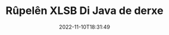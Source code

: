 ---
############################# Static ############################
layout: "auto-gen-merger"
date: 2022-11-10T18:31:49
draft: false
otherformats: odt one otp ott pdf pps ppsx ppt pptx rtf tex vdx vsdm vsdx vssm vssx

############################# Head ############################
head_title: "Di Java de XLSB Rûpelan derxe"
head_description: "Bi lez rûpelan ji pelek XLSB di Java de derxînin. Belgeya nû ya ku rûpelên hilbijartî vedihewîne bi karanîna API-ya yekbûna belgeyan hilînin."

############################# Header ############################
title: "Rûpelên XLSB Di Java de derxe"
description: "Rûpelên XLSB bi çend rêzikên koda Java derxe."
bg_image: "https://cms.admin.containerize.com/templates/aspose/App_Themes/V3/images/bg/header1.png"
bg_overlay: false
button:
    enable: true
    icon: "fas fa-arrow-down"
    label: "Daxistina Doza Belaş"
    link: "https://downloads.groupdocs.com/merger/java"

############################# SubMenu ############################
submenu:
    enable: true

    left:
        img_alt: "GroupDocs.Merger for Java"
        image: "https://cms.admin.containerize.com/templates/groupdocs/images/product-logos/90x90-noborder/groupdocs-merger-java.png"
        product: "GroupDocs.Merger"
        platform: "Java"

    middle:
        button:

            # button loop
            - link: "https://apireference.groupdocs.com/merger/java"
              text: "Çavkanî API"

            # button loop
            - link: "https://github.com/groupdocs-merger"
              text: "Nimûneyên Kodê"

            # button loop
            - link: "https://products.groupdocs.app/merger/family"
              text: "Demos Bijî"

            # button loop
            - link: "https://purchase.groupdocs.com/pricing/merger/java"
              text: "Pricing"

    right:
        link_download: "https://downloads.groupdocs.com/merger"
        link_learn: "https://docs.groupdocs.com/merger/java"
        link_buy: "https://purchase.groupdocs.com"

############################# About ############################
about:
    enable: true
    title: "Derbarê GroupDocs.Merger for Java API"
    content: |
        [GroupDocs.Merger for Java](/ku/merger/java/) çareseriyek hêsan pêşkêşî dike ku bi ewlehî di navbera cûrbecûr formên belgeyan de wekî PDF, Microsoft Office (Word, Excel, PowerPoint veqete) , OneNote), OpenDocument, HTML, wêne û gelekên din di nav sepanên Java de. Bi lê zêdekirina tenê çend rêzikên kodê, çend operasyonên belgeyê yên wekî veguheztin, rakirin, zivirandin, guheztin, derxistin an guheztina arastekirina rûpelan di nav belgeyan de pêk bînin. Belgeyên ku API-ya yekbûyî di heman demê de pêşdîtina rûpelên belgeyê wekî wêneyek jî piştgirî dike da ku struktur, formatkirin û naverokê li ser rûpelê analîz bike.
        
        GroupDocs.Merger API ji bo çareseriyên pargîdanî bijarek rast e ku hewceyê taybetmendiyên derxistina pelê pelê ye. Van API-an li ser hemî pergalên xebitandinê û platformên sereke, tevî J2SE 7.0 (1.7), J2SE 8.0 (1.8), Java 10, baş têne piştgirî kirin.

############################# Steps ############################
steps:
    enable: true
    title_left: "Di Java de XLSB Rûpelên Pelê derxe"
    content_left: |
        [GroupDocs.Merger for Java](/ku/merger/java/) ji pêşdebirên Java re hêsan dike ku rûpelên xwestinê ji pelek XLSB derxînin û wekî hilînin. pelek nû ku rûpelên hilbijartî vedihewîne bi pêkanîna çend gavên hêsan.
        
        * **ExtractOptions** bi hejmarên rûpelê ku divê di belgeya encam de xuya bibin dest pê bikin.
        * Mînaka nû ya **Merger** biafirînin û rêça belgeya çavkaniyê wekî pîvanek çêker derbas bikin.
        * Gazî **extractPages** bikin û tiştên **ExtractOptions** derbas bikin.
        * Gazî **save** û riya pelê diyar bike ku belgeya encam hilîne.

    title_right: "Pêdiviyên Sîstemê"
    content_right: |
        GroupDocs.Merger for Java API li ser hemî platform û pergalên xebitandinê yên sereke têne piştgirî kirin. Berî ku hûn koda jêrîn bicîh bikin, ji kerema xwe pê ewle bibin ku we şertên jêrîn li ser pergala we hatine saz kirin.

        * Pergalên Xebatê: Microsoft Windows, Linux, MacOS
        * Jîngehên Pêşketinê: NetBeans, IntelliJ IDEA, Eclipse
        * Çarçoveyên: J2SE 7.0 (1.7), J2SE 8.0 (1.8), Java 10
        * Guhertoya herî dawî ya GroupDocs.Merger for Java ji [Maven](https://repository.groupdocs.com/webapp/#/artifacts/browse/tree/General/repo/com/groupdocs/groupdocs-merger) dakêşîne
         
    code: |
     {{% merger/additional-styles %}}
     {{< merger/code-merger title="Meriv çawa bi koda nimûneya Java pelên XLSB derxe">}}

        ```java    
        // Rûpelên pelê yên XLSB bi kar tînin GroupDocs.Merger API derxînin
        // Dersa ExtractOptions bi hejmarên rûpelên hilbijartî bidin destpêkirin
        ExtractOptions extractOptions = new ExtractOptions(new int[] { 2, 5 });

        // Bi belgeya têketina XLSB Yekbûnek yekser
        Merger merger = new Merger("input.xlsb");

        // Gazî rêbaza extractPages bikin û pêvekê ExtractOptions jê re derbas bikin
        merger.extractPages(extractOptions);
    
        // Rêbaza hilanînê bang bikin da ku belgeya derketinê bi rûpelên jêderkirî tomar bike
        merger.save("output.xlsb");
        ```
     {{< /merger/code-merger >}}

############################# Demos ############################
demos:
    enable: true
    title: "Demokên Zindî - Rûpelên Serhêl ên XLSB derxînin"
    content: |
       Bi serdana malpera [GroupDocs.Merger Live Demos](https://products.groupdocs.app/splitter/extract-pages/xlsb) niha rûpelên pelê yên XLSB derxînin.
       Demoya zindî xwedî feydeyên jêrîn e.
        
############################# About Formats ############################
about_formats:
    enable: true

############################# More Formats ############################
more_formats:
    enable: true
    title: "Rûpelên Ji Formên Belgeya Din derxînin"
    content: |
        Java belgeyên API-ê ji bo formatên pelan û wêneyan yek dibin û vediqetînin. Wekî ku li jêr hatî destnîşan kirin hin formatên pelê yên populer derxînin.

############################# Back to top ###############################
back_to_top:
    enable: true
---